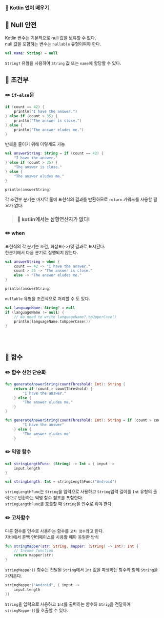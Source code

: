 ### 📔 [Kotlin 언어 배우기](https://developer.android.com/kotlin/learn?hl=ko#next)

## 📝 Null 안전
Kotlin 변수는 기본적으로 null 값을 보유할 수 없다.<br/>
null 값을 포함하는 변수는 `nullable` 유형이여야 한다.

```kotlin
val name: String? = null
```
`String?` 유형을 사용하여 `String` 값 또는 `name`에 할당할 수 있다.


## 📝 조건부

### ✏️ `if-else`문

```kotlin
if (count == 42) {
    println("I have the answer.")
} else if (count > 35) {
    println("The answer is close.")
} else {
    println("The answer eludes me.")
}
```
반복을 줄이기 위해 이렇게도 가능

```kotlin
val answerString: String = if (count == 42) {
    "I have the answer."
} else if (count > 35) {
    "The answer is close."
} else {
    "The answer eludes me."
}

println(answerString)
```
각 조건부 분기는 마지막 줄에 표현식의 결과를 반환하므로 `return` 키워드를 사용할 필요가 없다.

> ### 📌  kotlin에서는 삼항연산자가 없다!


### ✏️ when
표현식의 각 분기는 조건, 화살표(->)및 결과로 표시된다. <br/>
한분기에서 다음 분기로 실행되지 않는다.
```kotlin
val answerString = when {
    count == 42 -> "I have the answer."
    count > 35 -> "The answer is close."
    else -> "The answer eludes me."
}

println(answerString)
```

`nullable` 유형을 조건식으로 처리할 수 도 있다.

```kotlin
val languageName: String? = null
if (languageName != null) {
    // No need to write languageName?.toUpperCase()
    println(languageName.toUpperCase())
}
```
<br/>
<br/>

## 📝 함수
### ✏️ 함수 선언 단순화
```kotlin
fun generateAnswerString(countThreshold: Int): String {
    return if (count > countThreshold) {
        "I have the answer."
    } else {
        "The answer eludes me."
    }
}
```
```kotlin
fun generateAnswerString(countThreshold: Int): String = if (count > countThreshold) {
        "I have the answer"
    } else {
        "The answer eludes me"
    }
```
### ✏️ 익명 함수

```kotlin
val stringLengthFunc: (String) -> Int = { input ->
    input.length
}

val stringLength: Int = stringLengthFunc("Android")
```
`stringLengthFunc`는 `String`을 입력으로 사용하고  `String`입력 길이를 `Int` 유형의 출력으로 반환하는 익명 함수 참조를 포함한다. <br/>
`stringLengthFunc`를 호출할 때 `String`을 인수로 줘야 한다.

### ✏️ 고차함수
다른 함수를 인수로 사용하는 함수를 `고차 함수`라고 한다. <br/>
자바에서 콜백 인터페이스를 사용할 때아 동일한 방식

```kotlin
fun stringMapper(str: String, mapper: (String) -> Int): Int {
    // Invoke function
    return mapper(str)
}
```
`stringMapper()` 함수는 전달된 `String`에서 `Int` 값을 파생하는 함수와 함께 `String`을 가져온다.
```kotlin
stringMapper("Android", { input ->
    input.length
})
```
`String`을 입력으로 사용하고 `Int`를 출력하는 함수와 `Strig`을 전달하여 `stringMapper()`를 호출할 수 있다.


